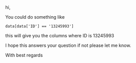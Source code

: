 hi,

You could do something like

`data[data['ID'] == '13245993']`

this will give you the columns where ID is 13245993

I hope this answers your question if not please let me know.

With best regards
